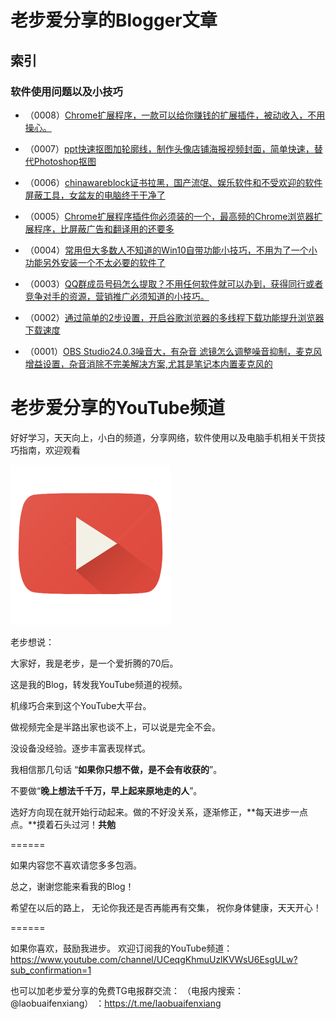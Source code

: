 # 老步爱分享的Blogger文章

## 索引

### 软件使用问题以及小技巧

- （0008）[Chrome扩展程序，一款可以给你赚钱的扩展插件，被动收入，不用操心。](https://goodbu.blogspot.com/2019/12/chrome.html)

- （0007）[ppt快速抠图加轮廓线，制作头像店铺海报视频封面，简单快速，替代Photoshop抠图](https://goodbu.blogspot.com/2019/12/pptphotoshop.html)

- （0006）[chinawareblock证书拉黑，国产流氓、娱乐软件和不受欢迎的软件屏蔽工具，女盆友的电脑终于干净了](https://goodbu.blogspot.com/2019/12/chinawareblock.html)

- （0005）[Chrome扩展程序插件你必须装的一个，最高频的Chrome浏览器扩展程序，比屏蔽广告和翻译用的还要多](https://goodbu.blogspot.com/2019/11/chromechrome.html)

- （0004）[常用但大多数人不知道的Win10自带功能小技巧，不用为了一个小功能另外安装一个不太必要的软件了](https://goodbu.blogspot.com/2019/11/win10.html)

- （0003）[QQ群成员号码怎么提取？不用任何软件就可以办到，获得同行或者竞争对手的资源，营销推广必须知道的小技巧。](https://goodbu.blogspot.com/2019/11/qq.html)

- （0002）[通过简单的2步设置，开启谷歌浏览器的多线程下载功能提升浏览器下载速度](https://goodbu.blogspot.com/2019/11/2.html)

- （0001）[OBS Studio24.0.3噪音大，有杂音 滤镜怎么调整噪音抑制，麦克风增益设置，杂音消除不完美解决方案,尤其是笔记本内置麦克风的](https://goodbu.blogspot.com/2019/11/obs-studio2403.html)

# 老步爱分享的YouTube频道

好好学习，天天向上，小白的频道，分享网络，软件使用以及电脑手机相关干货技巧指南，欢迎观看

[![老步爱分享的YouTube频道](https://raw.githubusercontent.com/zjgbql/blog/master/Youtube-icon.png "我的频道，点击观看")](https://www.youtube.com/channel/UCeqgKhmuUzlKVWsU6EsgULw)

老步想说：

大家好，我是老步，是一个爱折腾的70后。

这是我的Blog，转发我YouTube频道的视频。

机缘巧合来到这个YouTube大平台。

做视频完全是半路出家也谈不上，可以说是完全不会。

没设备没经验。逐步丰富表现样式。

我相信那几句话 “**如果你只想不做，是不会有收获的**”。

不要做“**晚上想法千千万，早上起来原地走的人**”。

选好方向现在就开始行动起来。做的不好没关系，逐渐修正，**每天进步一点点。**摸着石头过河！**共勉**

======

如果内容您不喜欢请您多多包涵。

总之，谢谢您能来看我的Blog！

希望在以后的路上， 无论你我还是否再能再有交集， 祝你身体健康，天天开心！

======

如果你喜欢，鼓励我进步。 欢迎订阅我的YouTube频道：https://www.youtube.com/channel/UCeqgKhmuUzlKVWsU6EsgULw?sub_confirmation=1 



也可以加老步爱分享的免费TG电报群交流： （电报内搜索：@laobuaifenxiang） ：https://t.me/laobuaifenxiang
